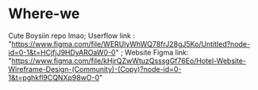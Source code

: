 # Where-we
Cute Boysiin repo lmao;
Userflow link : "https://www.figma.com/file/WERUlyWhWQ78frJ28gJ5Ko/Untitled?node-id=0-1&t=HCjfjJ9HDyAROaW0-0" ;
Website Figma link: "https://www.figma.com/file/kHjrQZwWtuzQsssgGf76Eo/Hotel-Website-Wireframe-Design-(Community)-(Copy)?node-id=0-1&t=pghkfl9CQNXp98wO-0"
